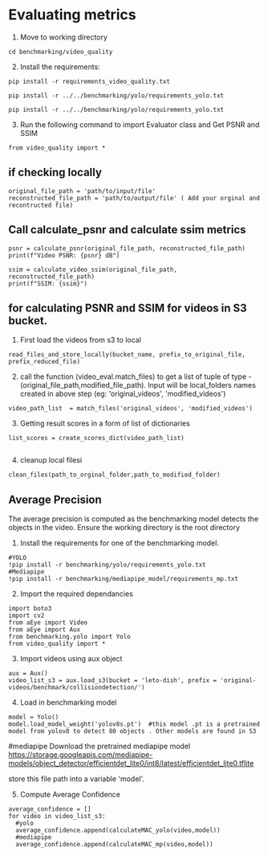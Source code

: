 # Evaluating metrics

1. Move to working directory
```console
cd benchmarking/video_quality
```

2. Install the requirements:
```
pip install -r requirements_video_quality.txt
```
```
pip install -r ../../benchmarking/yolo/requirements_yolo.txt
```
```
pip install -r ../../benchmarking/yolo/requirements_yolo.txt
```
3. Run the following command to import Evaluator class and Get PSNR and SSIM
```
from video_quality import *
```
## if checking locally
```
original_file_path = 'path/to/input/file'
reconstructed_file_path = 'path/to/output/file' ( Add your orginal and recontructed file)
```
## Call calculate_psnr and calculate ssim metrics
```
psnr = calculate_psnr(original_file_path, reconstructed_file_path)
print(f"Video PSNR: {psnr} dB")

ssim = calculate_video_ssim(original_file_path, reconstructed_file_path)
print(f"SSIM: {ssim}")
```


## for calculating PSNR and SSIM for videos in S3 bucket.
1. First load the videos from s3 to local
 ```
read_files_and_store_locally(bucket_name, prefix_to_original_file, prefix_reduced_file)

```

2. call the function (video_eval.match_files) to get a  list of tuple of type  - (original_file_path,modified_file_path). Input will be  local_folders names created in above step (eg: 'original_videos', 'modified_videos')

```
video_path_list  = match_files('original_videos', 'modified_videos')

```

3. Getting result scores in a form of list of dictionaries

```
list_scores = create_scores_dict(video_path_list)


```

4. cleanup  local filesi

```
clean_files(path_to_orginal_folder,path_to_modified_folder)
```

## Average Precision
The average precision is computed as the benchmarking model detects the objects in the video.
Ensure the working directory is the root directory

1. Install the requirements for one of the benchmarking model.
```console
#YOLO
!pip install -r benchmarking/yolo/requirements_yolo.txt
#Mediapipe
!pip install -r benchmarking/mediapipe_model/requirements_mp.txt
```

2. Import the required dependancies
```console
import boto3
import cv2
from aEye import Video
from aEye import Aux
from benchmarking.yolo import Yolo
from video_quality import *
```

3. Import videos using aux object
```console
aux = Aux()
video_list_s3 = aux.load_s3(bucket = 'leto-dish', prefix = 'original-videos/benchmark/collisiondetection/')
```

4. Load in benchmarking model

```console
model = Yolo()
model.load_model_weight('yolov8s.pt')  #this model .pt is a pretrained model from yolov8 to detect 80 objects . Other models are found in S3
```
#mediapipe
Download the pretrained mediapipe model
https://storage.googleapis.com/mediapipe-models/object_detector/efficientdet_lite0/int8/latest/efficientdet_lite0.tflite

store this file path into a variable 'model'.

5. Compute Average Confidence
```
average_confidence = []
for video in video_list_s3:
  #yolo
  average_confidence.append(calculateMAC_yolo(video,model))
  #mediapipe
  average_confidence.append(calculateMAC_mp(video,model))
```
